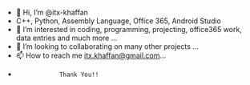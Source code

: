 - 👋 Hi, I’m @itx-khaffan
-    C++, Python, Assembly Language, Office 365, Android Studio
- 👀 I’m interested in coding, programming, projecting, office365 work, data entries and much more ...
- 💞️ I’m looking to collaborating on many other projects ...
- 📫 How to reach me itx.khaffan@gmail.com...
-                 Thank You!!

<!---
itx-khaffan/itx-khaffan is a ✨ special ✨ repository because its `README.md` (this file) appears on your GitHub profile.
You can click the Preview link to take a look at your changes.
--->
